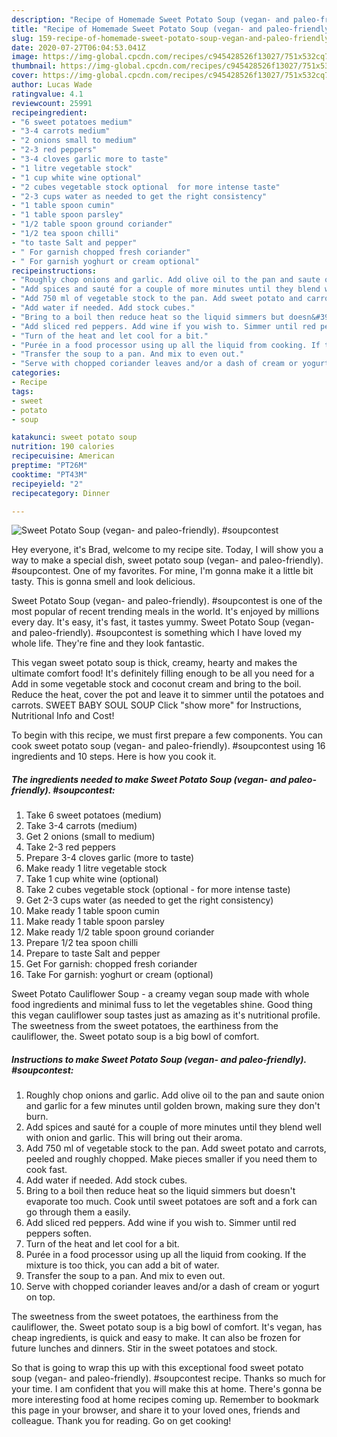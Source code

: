 ```yaml
---
description: "Recipe of Homemade Sweet Potato Soup (vegan- and paleo-friendly). #soupcontest"
title: "Recipe of Homemade Sweet Potato Soup (vegan- and paleo-friendly). #soupcontest"
slug: 159-recipe-of-homemade-sweet-potato-soup-vegan-and-paleo-friendly-soupcontest
date: 2020-07-27T06:04:53.041Z
image: https://img-global.cpcdn.com/recipes/c945428526f13027/751x532cq70/sweet-potato-soup-vegan-and-paleo-friendly-soupcontest-recipe-main-photo.jpg
thumbnail: https://img-global.cpcdn.com/recipes/c945428526f13027/751x532cq70/sweet-potato-soup-vegan-and-paleo-friendly-soupcontest-recipe-main-photo.jpg
cover: https://img-global.cpcdn.com/recipes/c945428526f13027/751x532cq70/sweet-potato-soup-vegan-and-paleo-friendly-soupcontest-recipe-main-photo.jpg
author: Lucas Wade
ratingvalue: 4.1
reviewcount: 25991
recipeingredient:
- "6 sweet potatoes medium"
- "3-4 carrots medium"
- "2 onions small to medium"
- "2-3 red peppers"
- "3-4 cloves garlic more to taste"
- "1 litre vegetable stock"
- "1 cup white wine optional"
- "2 cubes vegetable stock optional  for more intense taste"
- "2-3 cups water as needed to get the right consistency"
- "1 table spoon cumin"
- "1 table spoon parsley"
- "1/2 table spoon ground coriander"
- "1/2 tea spoon chilli"
- "to taste Salt and pepper"
- " For garnish chopped fresh coriander"
- " For garnish yoghurt or cream optional"
recipeinstructions:
- "Roughly chop onions and garlic. Add olive oil to the pan and saute onion and garlic for a few minutes until golden brown, making sure they don&#39;t burn."
- "Add spices and sauté for a couple of more minutes until they blend well with onion and garlic. This will bring out their aroma."
- "Add 750 ml of vegetable stock to the pan. Add sweet potato and carrots, peeled and roughly chopped. Make pieces smaller if you need them to cook fast."
- "Add water if needed. Add stock cubes."
- "Bring to a boil then reduce heat so the liquid simmers but doesn&#39;t evaporate too much. Cook until sweet potatoes are soft and a fork can go through them a easily."
- "Add sliced red peppers. Add wine if you wish to. Simmer until red peppers soften."
- "Turn of the heat and let cool for a bit."
- "Purée in a food processor using up all the liquid from cooking. If the mixture is too thick, you can add a bit of water."
- "Transfer the soup to a pan. And mix to even out."
- "Serve with chopped coriander leaves and/or a dash of cream or yogurt on top."
categories:
- Recipe
tags:
- sweet
- potato
- soup

katakunci: sweet potato soup 
nutrition: 190 calories
recipecuisine: American
preptime: "PT26M"
cooktime: "PT43M"
recipeyield: "2"
recipecategory: Dinner

---
```



![Sweet Potato Soup (vegan- and paleo-friendly). #soupcontest](https://img-global.cpcdn.com/recipes/c945428526f13027/751x532cq70/sweet-potato-soup-vegan-and-paleo-friendly-soupcontest-recipe-main-photo.jpg)

Hey everyone, it's Brad, welcome to my recipe site. Today, I will show you a way to make a special dish, sweet potato soup (vegan- and paleo-friendly). #soupcontest. One of my favorites. For mine, I'm gonna make it a little bit tasty. This is gonna smell and look delicious.

Sweet Potato Soup (vegan- and paleo-friendly). #soupcontest is one of the most popular of recent trending meals in the world. It's enjoyed by millions every day. It's easy, it's fast, it tastes yummy. Sweet Potato Soup (vegan- and paleo-friendly). #soupcontest is something which I have loved my whole life. They're fine and they look fantastic.

This vegan sweet potato soup is thick, creamy, hearty and makes the ultimate comfort food! It&#39;s definitely filling enough to be all you need for a Add in some vegetable stock and coconut cream and bring to the boil. Reduce the heat, cover the pot and leave it to simmer until the potatoes and carrots. SWEET BABY SOUL SOUP Click &#34;show more&#34; for Instructions, Nutritional Info and Cost!


To begin with this recipe, we must first prepare a few components. You can cook sweet potato soup (vegan- and paleo-friendly). #soupcontest using 16 ingredients and 10 steps. Here is how you cook it.

<!--inarticleads1-->

##### The ingredients needed to make Sweet Potato Soup (vegan- and paleo-friendly). #soupcontest:

1. Take 6 sweet potatoes (medium)
1. Take 3-4 carrots (medium)
1. Get 2 onions (small to medium)
1. Take 2-3 red peppers
1. Prepare 3-4 cloves garlic (more to taste)
1. Make ready 1 litre vegetable stock
1. Take 1 cup white wine (optional)
1. Take 2 cubes vegetable stock (optional - for more intense taste)
1. Get 2-3 cups water (as needed to get the right consistency)
1. Make ready 1 table spoon cumin
1. Make ready 1 table spoon parsley
1. Make ready 1/2 table spoon ground coriander
1. Prepare 1/2 tea spoon chilli
1. Prepare to taste Salt and pepper
1. Get  For garnish: chopped fresh coriander
1. Take  For garnish: yoghurt or cream (optional)


Sweet Potato Cauliflower Soup - a creamy vegan soup made with whole food ingredients and minimal fuss to let the vegetables shine. Good thing this vegan cauliflower soup tastes just as amazing as it&#39;s nutritional profile. The sweetness from the sweet potatoes, the earthiness from the cauliflower, the. Sweet potato soup is a big bowl of comfort. 

<!--inarticleads2-->

##### Instructions to make Sweet Potato Soup (vegan- and paleo-friendly). #soupcontest:

1. Roughly chop onions and garlic. Add olive oil to the pan and saute onion and garlic for a few minutes until golden brown, making sure they don&#39;t burn.
1. Add spices and sauté for a couple of more minutes until they blend well with onion and garlic. This will bring out their aroma.
1. Add 750 ml of vegetable stock to the pan. Add sweet potato and carrots, peeled and roughly chopped. Make pieces smaller if you need them to cook fast.
1. Add water if needed. Add stock cubes.
1. Bring to a boil then reduce heat so the liquid simmers but doesn&#39;t evaporate too much. Cook until sweet potatoes are soft and a fork can go through them a easily.
1. Add sliced red peppers. Add wine if you wish to. Simmer until red peppers soften.
1. Turn of the heat and let cool for a bit.
1. Purée in a food processor using up all the liquid from cooking. If the mixture is too thick, you can add a bit of water.
1. Transfer the soup to a pan. And mix to even out.
1. Serve with chopped coriander leaves and/or a dash of cream or yogurt on top.


The sweetness from the sweet potatoes, the earthiness from the cauliflower, the. Sweet potato soup is a big bowl of comfort. It&#39;s vegan, has cheap ingredients, is quick and easy to make. It can also be frozen for future lunches and dinners. Stir in the sweet potatoes and stock. 

So that is going to wrap this up with this exceptional food sweet potato soup (vegan- and paleo-friendly). #soupcontest recipe. Thanks so much for your time. I am confident that you will make this at home. There's gonna be more interesting food at home recipes coming up. Remember to bookmark this page in your browser, and share it to your loved ones, friends and colleague. Thank you for reading. Go on get cooking!
